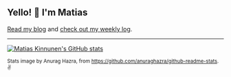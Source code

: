 ## Yello! 👋 I'm Matias

[Read my blog](https://mtsknn.fi/blog/)
and
[check out my weekly log](https://mtsknn.fi/weekly-log/).

---

[![Matias Kinnunen's GitHub stats](https://github-readme-stats.vercel.app/api?username=mtsknn&count_private=true&hide_rank=true&show_icons=true)](#)

<sup>Stats image by Anurag Hazra, from <https://github.com/anuraghazra/github-readme-stats>. :v:</sup>
